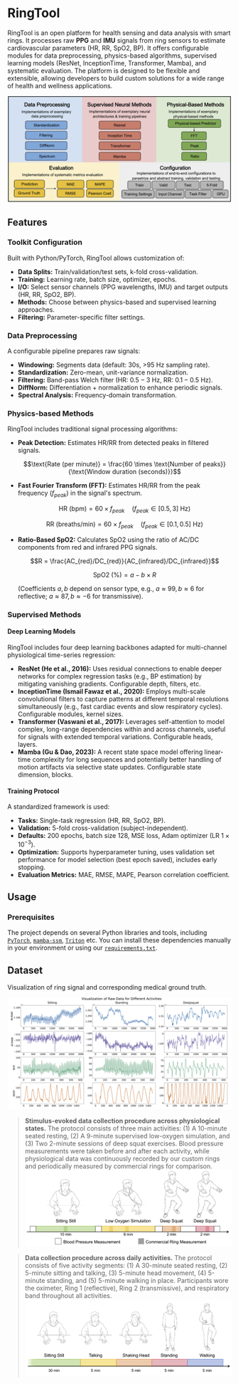 # RingTool
RingTool is an open platform for health sensing and data analysis with smart rings. It processes raw **PPG** and **IMU** signals from ring sensors to estimate cardiovascular parameters (HR, RR, SpO2, BP). It offers configurable modules for data preprocessing, physics-based algorithms, supervised learning models (ResNet, InceptionTime, Transformer, Mamba), and systematic evaluation. The platform is designed to be flexible and extensible, allowing developers to build custom solutions for a wide range of health and wellness applications.

![RingTool System Overview](figures/structure.jpg)


## Features
### Toolkit Configuration
Built with Python/PyTorch, RingTool allows customization of:
* **Data Splits:** Train/validation/test sets, k-fold cross-validation.
* **Training:** Learning rate, batch size, optimizer, epochs.
* **I/O:** Select sensor channels (PPG wavelengths, IMU) and target outputs (HR, RR, SpO2, BP).
* **Methods:** Choose between physics-based and supervised learning approaches.
* **Filtering:** Parameter-specific filter settings.

### Data Preprocessing
A configurable pipeline prepares raw signals:
* **Windowing:** Segments data (default: 30s, >95 Hz sampling rate).
* **Standardization:** Zero-mean, unit-variance normalization.
* **Filtering:** Band-pass Welch filter (HR: $0.5-3$ Hz, RR: $0.1-0.5$ Hz).
* **DiffNorm:** Differentiation + normalization to enhance periodic signals.
* **Spectral Analysis:** Frequency-domain transformation.

### Physics-based Methods
RingTool includes traditional signal processing algorithms:
* **Peak Detection:** Estimates HR/RR from detected peaks in filtered signals.
    ```math
    \text{Rate (per minute)} = \frac{60 \times \text{Number of peaks}}{\text{Window duration (seconds)}}
    ```
* **Fast Fourier Transform (FFT):** Estimates HR/RR from the peak frequency ($f_{peak}$) in the signal's spectrum.
    ```math
    \text{HR (bpm)} = 60 \times f_{peak} \quad (f_{peak} \in [0.5, 3] \text{ Hz})
    ```
    ```math
    \text{RR (breaths/min)} = 60 \times f_{peak} \quad (f_{peak} \in [0.1, 0.5] \text{ Hz})
    ```
* **Ratio-Based SpO2:** Calculates SpO2 using the ratio of AC/DC components from red and infrared PPG signals.
    ```math
    R = \frac{AC_{red}/DC_{red}}{AC_{infrared}/DC_{infrared}}
    ```
    ```math
    \text{SpO2 (\%)} = a - b \times R
    ```
    (Coefficients $a, b$ depend on sensor type, e.g., $a \approx 99, b \approx 6$ for reflective; $a \approx 87, b \approx -6$ for transmissive).


### Supervised Methods
#### Deep Learning Models
RingTool includes four deep learning backbones adapted for multi-channel physiological time-series regression:

* **ResNet (He et al., 2016):** Uses residual connections to enable deeper networks for complex regression tasks (e.g., BP estimation) by mitigating vanishing gradients. Configurable depth, filters, etc.
* **InceptionTime (Ismail Fawaz et al., 2020):** Employs multi-scale convolutional filters to capture patterns at different temporal resolutions simultaneously (e.g., fast cardiac events and slow respiratory cycles). Configurable modules, kernel sizes.
* **Transformer (Vaswani et al., 2017):** Leverages self-attention to model complex, long-range dependencies within and across channels, useful for signals with extended temporal variations. Configurable heads, layers.
* **Mamba (Gu & Dao, 2023):** A recent state space model offering linear-time complexity for long sequences and potentially better handling of motion artifacts via selective state updates. Configurable state dimension, blocks.

#### Training Protocol
A standardized framework is used:
* **Tasks:** Single-task regression (HR, RR, SpO2, BP).
* **Validation:** 5-fold cross-validation (subject-independent).
* **Defaults:** 200 epochs, batch size 128, MSE loss, Adam optimizer (LR $1 \times 10^{-3}$).
* **Optimization:** Supports hyperparameter tuning, uses validation set performance for model selection (best epoch saved), includes early stopping.
* **Evaluation Metrics:** MAE, RMSE, MAPE, Pearson correlation coefficient.


## Usage
### Prerequisites
The project depends on several Python libraries and tools, including [`PyTorch`](https://github.com/pytorch/pytorch), [`mamba-ssm`](https://github.com/state-spaces/mamba), [`Triton`](https://github.com/triton-lang/triton) etc. You can install these dependencies manually in your environment or using our [`requirements.txt`](requirements.txt).


## Dataset
Visualization of ring signal and corresponding medical ground truth.

![Dataset Visualization](figures/00017_ring1_processed.png)

> **Stimulus-evoked data collection procedure across physiological states.** The protocol consists of three main activities: (1) A 10-minute seated resting, (2) A 9-minute supervised low-oxygen simulation, and (3) Two 2-minute sessions of deep squat exercises. Blood pressure measurements were taken before and after each activity, while physiological data was continuously recorded by our custom rings and periodically measured by commercial rings for comparison.
![Health Experiment](figures/healthExperiment.png)

> **Data collection procedure across daily activities.** The protocol consists of five activity segments: (1) A 30-minute seated resting, (2) 5-minute sitting and talking, (3) 5-minute head movement, (4) 5-minute standing, and (5) 5-minute walking in place. Participants wore the oximeter, Ring 1 (reflective), Ring 2 (transmissive), and respiratory band throughout all activities.
![Daily Experiment](figures/dailyExperiment.png)





<!-- **Prevent pushing pyc files into Git**.
```sh
pip install pre-commit
pre-commit install
```
1. **Installation**: To use RingTool, you need to install the required libraries and dependencies. You can do this by running the following command:
   ```bash
   pip install -r requirements.txt
   ```
2. **Data Collection**: Put your data under the `data` folder. The data should be npy format. 
``` 
data_daily.npy (data_sport.npydata_health.npy) 
- subject
  ring1: timestamp,green,ir,red,ax,ay,az
  ring2: timestamp,green,ir,red,ax,ay,az
  bvp: timestamp,bvp
  hr: timestamp,hr
  spo2: timestamp,spo2
  resp: timestamp,resp
  ecg: timestamp,ecg
  ecg_hr: timestamp,ecg_hr
  ecg_rr: timestamp,ecg_rr
  samsung: timestamp,hr
  oura: start, end, hr
  BP: start, end,sys,dia
  Experiment: Health, Daily, Sport
  Labels: start, end, label
```
3. **Configuration**: Configure the parameters for data collection and analysis in the `config` folder. You can specify the Health metrics, and activity settings.
4. **Train**: TODO
5. **Evaluate**: TODO -->

